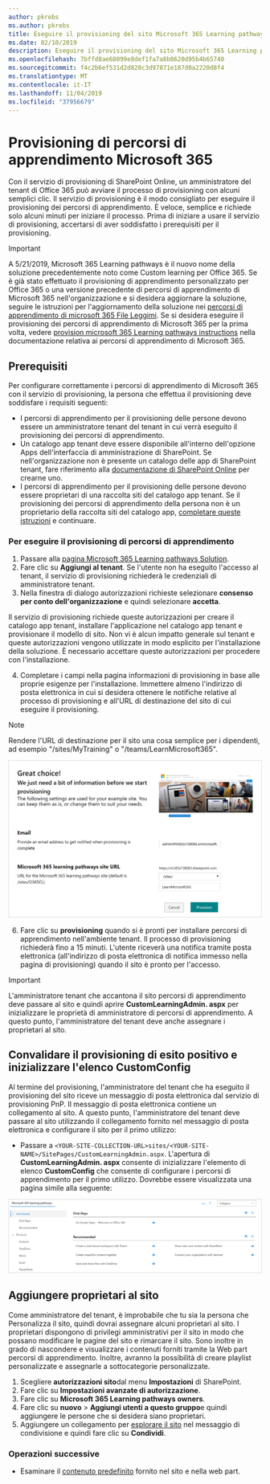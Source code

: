 ```yaml
---
author: pkrebs
ms.author: pkrebs
title: Eseguire il provisioning del sito Microsoft 365 Learning pathways
ms.date: 02/10/2019
description: Eseguire il provisioning del sito Microsoft 365 Learning pathways tramite il servizio di provisioning di SharePoint
ms.openlocfilehash: 7bffd8ae68099e8def1fa7a8b8620d95b4b65740
ms.sourcegitcommit: f4c2b6ef531d2d820c3d97871e187d0a2220d8f4
ms.translationtype: MT
ms.contentlocale: it-IT
ms.lasthandoff: 11/04/2019
ms.locfileid: "37956679"
---
```

# <a name="provision-microsoft-365-learning-pathways"></a>Provisioning di percorsi di apprendimento Microsoft 365

Con il servizio di provisioning di SharePoint Online, un amministratore del tenant di Office 365 può avviare il processo di provisioning con alcuni semplici clic. Il servizio di provisioning è il modo consigliato per eseguire il provisioning dei percorsi di apprendimento. È veloce, semplice e richiede solo alcuni minuti per iniziare il processo. Prima di iniziare a usare il servizio di provisioning, accertarsi di aver soddisfatto i prerequisiti per il provisioning.

> [!IMPORTANT]
> A 5/21/2019, Microsoft 365 Learning pathways è il nuovo nome della soluzione precedentemente noto come Custom learning per Office 365. Se è già stato effettuato il provisioning di apprendimento personalizzato per Office 365 o una versione precedente di percorsi di apprendimento di Microsoft 365 nell'organizzazione e si desidera aggiornare la soluzione, seguire le istruzioni per l'aggiornamento della soluzione nei [percorsi di apprendimento di microsoft 365 File Leggimi](https://github.com/pnp/custom-learning-office-365). Se si desidera eseguire il provisioning dei percorsi di apprendimento di Microsoft 365 per la prima volta, vedere [provision microsoft 365 Learning pathways instructions]( https://docs.microsoft.com/en-us/office365/customlearning/custom_provision) nella documentazione relativa ai percorsi di apprendimento di Microsoft 365.  

## <a name="prerequisites"></a>Prerequisiti
 
Per configurare correttamente i percorsi di apprendimento di Microsoft 365 con il servizio di provisioning, la persona che effettua il provisioning deve soddisfare i requisiti seguenti: 
 
- I percorsi di apprendimento per il provisioning delle persone devono essere un amministratore tenant del tenant in cui verrà eseguito il provisioning dei percorsi di apprendimento.  
- Un catalogo app tenant deve essere disponibile all'interno dell'opzione Apps dell'interfaccia di amministrazione di SharePoint. Se nell'organizzazione non è presente un catalogo delle app di SharePoint tenant, fare riferimento alla [documentazione di SharePoint Online](https://docs.microsoft.com/en-us/sharepoint/use-app-catalog) per crearne uno.  
- I percorsi di apprendimento per il provisioning delle persone devono essere proprietari di una raccolta siti del catalogo app tenant. Se il provisioning dei percorsi di apprendimento della persona non è un proprietario della raccolta siti del catalogo app, [completare queste istruzioni](addappadmin.md) e continuare. 

### <a name="to-provision-learning-pathways"></a>Per eseguire il provisioning di percorsi di apprendimento

1. Passare alla [pagina Microsoft 365 Learning pathways Solution](https://provisioning.sharepointpnp.com/details/3df8bd55-b872-4c9d-88e3-6b2f05344239).
2. Fare clic su **Aggiungi al tenant**. Se l'utente non ha eseguito l'accesso al tenant, il servizio di provisioning richiederà le credenziali di amministratore tenant. 
3. Nella finestra di dialogo autorizzazioni richieste selezionare **consenso per conto dell'organizzazione** e quindi selezionare **accetta**.

Il servizio di provisioning richiede queste autorizzazioni per creare il catalogo app tenant, installare l'applicazione nel catalogo app tenant e provisionare il modello di sito. Non vi è alcun impatto generale sul tenant e queste autorizzazioni vengono utilizzate in modo esplicito per l'installazione della soluzione. È necessario accettare queste autorizzazioni per procedere con l'installazione.

4. Completare i campi nella pagina informazioni di provisioning in base alle proprie esigenze per l'installazione. Immettere almeno l'indirizzo di posta elettronica in cui si desidera ottenere le notifiche relative al processo di provisioning e all'URL di destinazione del sito di cui eseguire il provisioning.  
> [!NOTE]
> Rendere l'URL di destinazione per il sito una cosa semplice per i dipendenti, ad esempio "/sites/MyTraining" o "/teams/LearnMicrosoft365".

![inst_options. png](media/inst_options.png)

6. Fare clic su **provisioning** quando si è pronti per installare percorsi di apprendimento nell'ambiente tenant.  Il processo di provisioning richiederà fino a 15 minuti. L'utente riceverà una notifica tramite posta elettronica (all'indirizzo di posta elettronica di notifica immesso nella pagina di provisioning) quando il sito è pronto per l'accesso. 

> [!IMPORTANT]
> L'amministratore tenant che accantona il sito percorsi di apprendimento deve passare al sito e quindi aprire **CustomLearningAdmin. aspx** per inizializzare le proprietà di amministratore di percorsi di apprendimento. A questo punto, l'amministratore del tenant deve anche assegnare i proprietari al sito. 

## <a name="validate-provisioning-success-and-initialize-the-customconfig-list"></a>Convalidare il provisioning di esito positivo e inizializzare l'elenco CustomConfig

Al termine del provisioning, l'amministratore del tenant che ha eseguito il provisioning del sito riceve un messaggio di posta elettronica dal servizio di provisioning PnP. Il messaggio di posta elettronica contiene un collegamento al sito. A questo punto, l'amministratore del tenant deve passare al sito utilizzando il collegamento fornito nel messaggio di posta elettronica e configurare il sito per il primo utilizzo:

- Passare a `<YOUR-SITE-COLLECTION-URL>sites/<YOUR-SITE-NAME>/SitePages/CustomLearningAdmin.aspx`. L'apertura di **CustomLearningAdmin. aspx** consente di inizializzare l'elemento di elenco **CustomConfig** che consente di configurare i percorsi di apprendimento per il primo utilizzo. Dovrebbe essere visualizzata una pagina simile alla seguente:

![CG-adminapppage. png](media/cg-adminapppage.png)

## <a name="add-owners-to-site"></a>Aggiungere proprietari al sito
Come amministratore del tenant, è improbabile che tu sia la persona che Personalizza il sito, quindi dovrai assegnare alcuni proprietari al sito. I proprietari dispongono di privilegi amministrativi per il sito in modo che possano modificare le pagine del sito e rimarcare il sito. Sono inoltre in grado di nascondere e visualizzare i contenuti forniti tramite la Web part percorsi di apprendimento. Inoltre, avranno la possibilità di creare playlist personalizzate e assegnarle a sottocategorie personalizzate.  

1. Scegliere **autorizzazioni sito**dal menu **Impostazioni** di SharePoint.
2. Fare clic su **Impostazioni avanzate di autorizzazione**.
3. Fare clic su **Microsoft 365 Learning pathways owners**.
4. Fare clic su **nuovo** > **Aggiungi utenti a questo gruppo**e quindi aggiungere le persone che si desidera siano proprietari. 
5. Aggiungere un collegamento per [esplorare il sito](custom_exploresite.md) nel messaggio di condivisione e quindi fare clic su **Condividi**.

### <a name="next-steps"></a>Operazioni successive
- Esaminare il [contenuto predefinito](custom_exploresite.md) fornito nel sito e nella web part.
